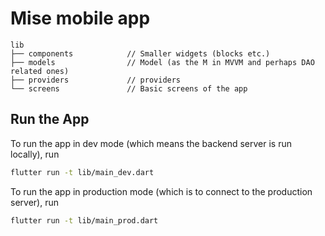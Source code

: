 # Mise mobile app

```
lib
├── components            // Smaller widgets (blocks etc.)
├── models                // Model (as the M in MVVM and perhaps DAO related ones)
├── providers             // providers
└── screens               // Basic screens of the app
```

## Run the App
To run the app in dev mode (which means the backend server is run locally), run
```bash
flutter run -t lib/main_dev.dart
```

To run the app in production mode (which is to connect to the production server), run
```bash
flutter run -t lib/main_prod.dart
```

